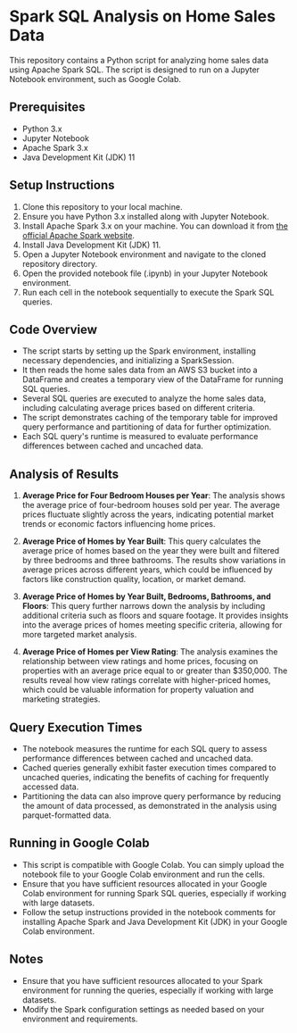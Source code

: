 # Spark SQL Analysis on Home Sales Data

This repository contains a Python script for analyzing home sales data using Apache Spark SQL. The script is designed to run on a Jupyter Notebook environment, such as Google Colab.

## Prerequisites
- Python 3.x
- Jupyter Notebook
- Apache Spark 3.x
- Java Development Kit (JDK) 11

## Setup Instructions
1. Clone this repository to your local machine.
2. Ensure you have Python 3.x installed along with Jupyter Notebook.
3. Install Apache Spark 3.x on your machine. You can download it from [the official Apache Spark website](http://spark.apache.org/downloads.html).
4. Install Java Development Kit (JDK) 11.
5. Open a Jupyter Notebook environment and navigate to the cloned repository directory.
6. Open the provided notebook file (.ipynb) in your Jupyter Notebook environment.
7. Run each cell in the notebook sequentially to execute the Spark SQL queries.

## Code Overview
- The script starts by setting up the Spark environment, installing necessary dependencies, and initializing a SparkSession.
- It then reads the home sales data from an AWS S3 bucket into a DataFrame and creates a temporary view of the DataFrame for running SQL queries.
- Several SQL queries are executed to analyze the home sales data, including calculating average prices based on different criteria.
- The script demonstrates caching of the temporary table for improved query performance and partitioning of data for further optimization.
- Each SQL query's runtime is measured to evaluate performance differences between cached and uncached data.

## Analysis of Results
1. **Average Price for Four Bedroom Houses per Year**: The analysis shows the average price of four-bedroom houses sold per year. The average prices fluctuate slightly across the years, indicating potential market trends or economic factors influencing home prices.
   
2. **Average Price of Homes by Year Built**: This query calculates the average price of homes based on the year they were built and filtered by three bedrooms and three bathrooms. The results show variations in average prices across different years, which could be influenced by factors like construction quality, location, or market demand.

3. **Average Price of Homes by Year Built, Bedrooms, Bathrooms, and Floors**: This query further narrows down the analysis by including additional criteria such as floors and square footage. It provides insights into the average prices of homes meeting specific criteria, allowing for more targeted market analysis.

4. **Average Price of Homes per View Rating**: The analysis examines the relationship between view ratings and home prices, focusing on properties with an average price equal to or greater than $350,000. The results reveal how view ratings correlate with higher-priced homes, which could be valuable information for property valuation and marketing strategies.

## Query Execution Times
- The notebook measures the runtime for each SQL query to assess performance differences between cached and uncached data.
- Cached queries generally exhibit faster execution times compared to uncached queries, indicating the benefits of caching for frequently accessed data.
- Partitioning the data can also improve query performance by reducing the amount of data processed, as demonstrated in the analysis using parquet-formatted data.

## Running in Google Colab
- This script is compatible with Google Colab. You can simply upload the notebook file to your Google Colab environment and run the cells.
- Ensure that you have sufficient resources allocated in your Google Colab environment for running Spark SQL queries, especially if working with large datasets.
- Follow the setup instructions provided in the notebook comments for installing Apache Spark and Java Development Kit (JDK) in your Google Colab environment.

## Notes
- Ensure that you have sufficient resources allocated to your Spark environment for running the queries, especially if working with large datasets.
- Modify the Spark configuration settings as needed based on your environment and requirements.

